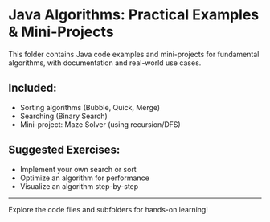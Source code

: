 # Java Algorithms: Practical Examples & Mini-Projects

This folder contains Java code examples and mini-projects for fundamental algorithms, with documentation and real-world use cases.

## Included:
- Sorting algorithms (Bubble, Quick, Merge)
- Searching (Binary Search)
- Mini-project: Maze Solver (using recursion/DFS)

## Suggested Exercises:
- Implement your own search or sort
- Optimize an algorithm for performance
- Visualize an algorithm step-by-step

---

Explore the code files and subfolders for hands-on learning!

